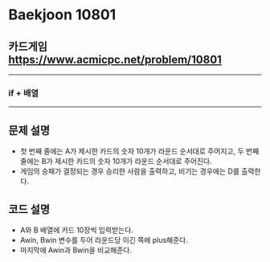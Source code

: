 Baekjoon 10801
=============
카드게임  <https://www.acmicpc.net/problem/10801>
---------------
- - -
### if + 배열
- - -
## 문제 설명
- 첫 번째 줄에는 A가 제시한 카드의 숫자 10개가 라운드 순서대로 주어지고, 두 번째 줄에는 B가 제시한 카드의 숫자 10개가 라운드 순서대로 주어진다.
- 게임의 승패가 결정되는 경우 승리한 사람을 출력하고, 비기는 경우에는 D를 출력한다. 

## 코드 설명
- A와 B 배열에 카드 10장씩 입력받는다.
- Awin, Bwin 변수를 두어 라운드당 이긴 쪽에 plus해준다.
- 마지막에 Awin과 Bwin을 비교해준다.
